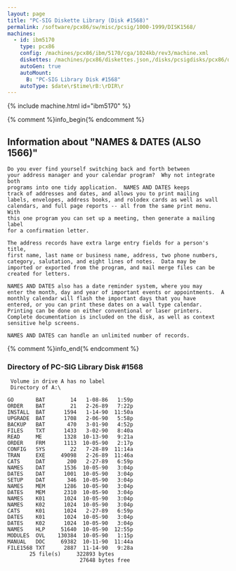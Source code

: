```yaml
---
layout: page
title: "PC-SIG Diskette Library (Disk #1568)"
permalink: /software/pcx86/sw/misc/pcsig/1000-1999/DISK1568/
machines:
  - id: ibm5170
    type: pcx86
    config: /machines/pcx86/ibm/5170/cga/1024kb/rev3/machine.xml
    diskettes: /machines/pcx86/diskettes.json,/disks/pcsigdisks/pcx86/diskettes.json
    autoGen: true
    autoMount:
      B: "PC-SIG Library Disk #1568"
    autoType: $date\r$time\rB:\rDIR\r
---
```


{% include machine.html id="ibm5170" %}

{% comment %}info_begin{% endcomment %}

## Information about "NAMES & DATES (ALSO 1566)"

    Do you ever find yourself switching back and forth between
    your address manager and your calendar program?  Why not integrate both
    programs into one tidy application.  NAMES AND DATES keeps
    track of addresses and dates, and allows you to print mailing
    labels, envelopes, address books, and rolodex cards as well as wall
    calendars, and full page reports -- all from the same print menu.  With
    this one program you can set up a meeting, then generate a mailing label
    for a confirmation letter.
    
    The address records have extra large entry fields for a person's title,
    first name, last name or business name, address, two phone numbers,
    category, salutation, and eight lines of notes.  Data may be
    imported or exported from the program, and mail merge files can be
    created for letters.
    
    NAMES AND DATES also has a date reminder system, where you may
    enter the month, day and year of important events or appointments.  A
    monthly calendar will flash the important days that you have
    entered, or you can print these dates on a wall type calendar.
    Printing can be done on either conventional or laser printers.
    Complete documentation is included on the disk, as well as context
    sensitive help screens.
    
    NAMES AND DATES can handle an unlimited number of records.
{% comment %}info_end{% endcomment %}


### Directory of PC-SIG Library Disk #1568

     Volume in drive A has no label
     Directory of A:\

    GO       BAT        14   1-08-86   1:59p
    ORDER    BAT        21   2-26-89   7:22p
    INSTALL  BAT      1594   1-14-90  11:50a
    UPGRADE  BAT      1708   2-06-90   5:58p
    BACKUP   BAT       470   3-01-90   4:52p
    FILES    TXT      1433   3-02-90   8:40a
    READ     ME       1328  10-13-90   9:21a
    ORDER    FRM      1113  10-05-90   2:17p
    CONFIG   SYS        22   7-28-89  11:14a
    TRAN     EXE     49098   2-26-89  11:46a
    CATS     DAT       200   2-27-89   6:59p
    NAMES    DAT      1536  10-05-90   3:04p
    DATES    DAT      1001  10-05-90   3:04p
    SETUP    DAT       346  10-05-90   3:04p
    NAMES    MEM      1286  10-05-90   3:04p
    DATES    MEM      2310  10-05-90   3:04p
    NAMES    K01      1024  10-05-90   3:04p
    NAMES    K02      1024  10-05-90   3:04p
    CATS     K01      1024   2-27-89   6:59p
    DATES    K01      1024  10-05-90   3:04p
    DATES    K02      1024  10-05-90   3:04p
    NAMES    HLP     51640  10-05-90  12:55p
    MODULES  OVL    130384  10-05-90   1:15p
    MANUAL   DOC     69382  10-11-90  11:44a
    FILE1568 TXT      2887  11-14-90   9:28a
           25 file(s)     322893 bytes
                           27648 bytes free
